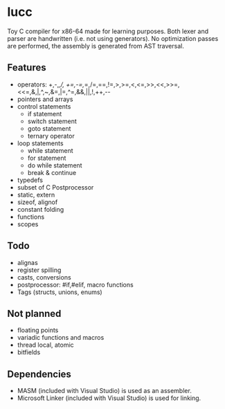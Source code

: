 # lucc
Toy C compiler for x86-64 made for learning purposes. Both lexer and parser are handwritten (i.e. not using generators).
No optimization passes are performed, the assembly is generated from AST traversal. 

## Features
  * operators: +,-,*,/, +=,-=,*=,/=,==,!=,>,>=,<,<=,>>,<<,>>=,<<=,&,|,^,~,&=,|=,^=,&&,||,!,++,--
  * pointers and arrays
  * control statements
    - if statement
    - switch statement
    - goto statement
    - ternary operator
  * loop statements 
    - while statement
    - for statement
    - do while statement
    - break & continue
  * typedefs
  * subset of C Postprocessor
  * static, extern
  * sizeof, alignof
  * constant folding
  * functions
  * scopes

## Todo
  * alignas
  * register spilling
  * casts, conversions
  * postprocessor: #if,#elif, macro functions
  * Tags (structs, unions, enums)
 
## Not planned
  * floating points
  * variadic functions and macros
  * thread local, atomic
  * bitfields

## Dependencies
  * MASM (included with Visual Studio) is used as an assembler.
  * Microsoft Linker (included with Visual Studio) is used for linking.
